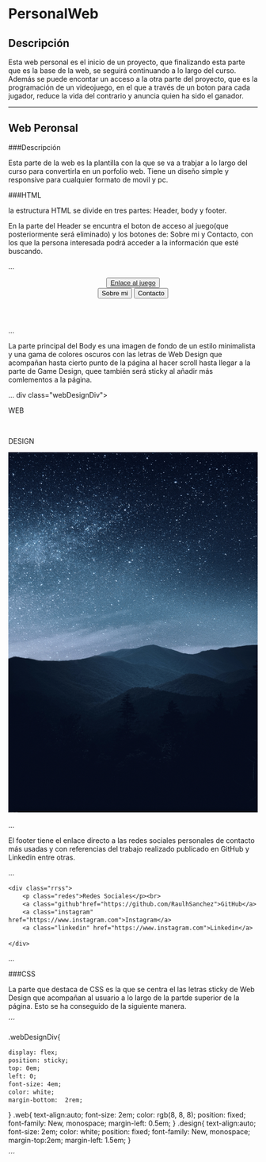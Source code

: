 # PersonalWeb

## Descripción

Esta web personal es el inicio de un proyecto, que finalizando esta parte que es la base de la web, se seguirá continuando a lo largo del curso. Además se puede encontar un acceso a la otra parte del proyecto, que es la programación de un videojuego, en el que a través de un boton para cada jugador, reduce la vida del contrario y anuncia quien ha sido el ganador.

---

## Web Peronsal

###Descripción

Esta parte de la web es la plantilla con la que se va a trabjar a lo largo del curso para convertirla en un porfolio web. Tiene un diseño simple y responsive para cualquier formato de movil y pc.


###HTML

la estructura HTML se divide en tres partes: Header, body y footer.

En la parte del Header se encuntra el boton de acceso al juego(que posteriormente será eliminado) y los botones de: Sobre mi y Contacto, con los que la persona interesada podrá acceder a la información que esté buscando.

...

<header class="header">
    <div clas="enlaceJuego">
        <button class="botonJuego" ><a href="/Código/game.html">Enlace al juego</a> </button>
    </div>
    <div class="botonesTop">
        <button class="sobreMi">Sobre mi</button>
        <button class="contacto">Contacto</button>
    </div>
      
</header>


...

La parte principal del Body es una imagen de fondo de un estilo minimalista y una gama de colores oscuros con las letras de Web Design que acompañan hasta cierto punto de la página al hacer scroll hasta llegar a la parte de Game Design, quee también será sticky al añadir más comlementos a la página.


...
div class="webDesignDiv">
    <p class="web">WEB </p><br>
    <p class="design">DESIGN</p>
</div>



<div class="mainImagen">
    <img class="imagenMain"src="/Imagenes/IMG_0786.jpeg">
</div>


...


El footer tiene el enlace directo a las redes sociales personales de contacto más usadas y con referencias del trabajo realizado publicado en GitHub y Linkedin entre otras.

...


<footer class="footer">

    <div class="rrss">
        <p class="redes">Redes Sociales</p><br>
        <a class="github"href="https://github.com/RaulhSanchez">GitHub</a>
        <a class="instagram" href="https://www.instagram.com">Instagram</a>
        <a class="linkedin" href="https://www.instagram.com">Linkedin</a>
       
    </div>

</footer>


...

###CSS

La parte que destaca de CSS es la que se centra el las letras sticky de Web Design que acompañan al usuario a lo largo de la partde superior de la página. Esto se ha conseguido de la siguiente manera.

´´´

.webDesignDiv{
   
    display: flex;
    position: sticky;
    top: 0em;
    left: 0;
    font-size: 4em;
    color: white;
    margin-bottom:  2rem;
}
.web{
    text-align:auto;
    font-size: 2em;
    color: rgb(8, 8, 8);
    position: fixed;
    font-family:  New, monospace;
    margin-left: 0.5em;
}
.design{
    text-align:auto;
    font-size: 2em;
    color: white;
    position: fixed;
    font-family:  New, monospace;
    margin-top:2em;
    margin-left: 1.5em;
}

´´´


